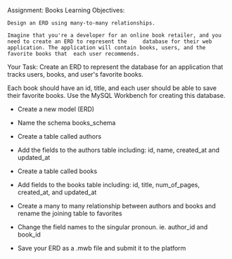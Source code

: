 Assignment: Books
	Learning Objectives:

	Design an ERD using many-to-many relationships.

	Imagine that you're a developer for an online book retailer, and you need to create an ERD to represent the 	database for their web application. The application will contain books, users, and the favorite books that 	each user recommends.



Your Task: Create an ERD to represent the database for an application that tracks users, books, and user's favorite books.

Each book should have an id, title, and each user should be able to save their favorite books. Use the MySQL Workbench for creating this database.

- Create a new model (ERD)

- Name the schema books_schema

- Create a table called authors

- Add the fields to the authors table including: id, name, created_at and updated_at

- Create a table called books

- Add fields to the books table including: id, title, num_of_pages, created_at, and updated_at

- Create a many to many relationship between authors and books and rename the joining table to favorites

- Change the field names to the singular pronoun. ie. author_id and book_id

- Save your ERD as a .mwb file and submit it to the platform
